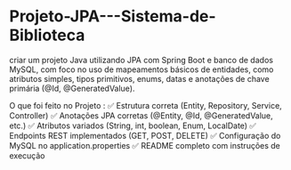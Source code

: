 # Projeto-JPA---Sistema-de-Biblioteca
criar um projeto Java utilizando JPA com Spring Boot e banco de dados MySQL, com foco no uso de mapeamentos básicos de entidades, como atributos simples, tipos primitivos, enums, datas e anotações de chave primária (@Id, @GeneratedValue).


O que foi feito no Projeto :
✅ Estrutura correta (Entity, Repository, Service, Controller)
✅ Anotações JPA corretas (@Entity, @Id, @GeneratedValue, etc.)
✅ Atributos variados (String, int, boolean, Enum, LocalDate)
✅ Endpoints REST implementados (GET, POST, DELETE)
✅ Configuração do MySQL no application.properties
✅ README completo com instruções de execução
